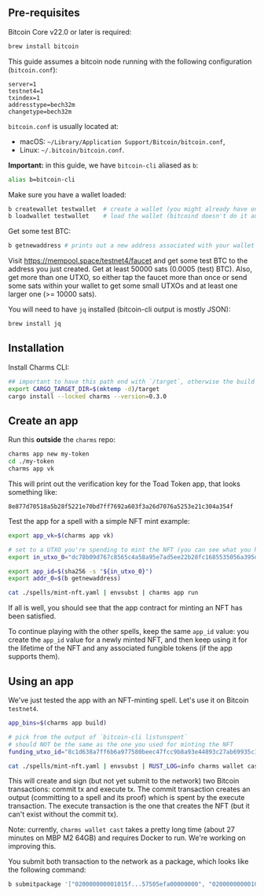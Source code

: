 ## Pre-requisites

Bitcoin Core v22.0 or later is required:

```sh
brew install bitcoin
```

This guide assumes a bitcoin node running with the following configuration (`bitcoin.conf`):

```
server=1
testnet4=1
txindex=1
addresstype=bech32m
changetype=bech32m
```

`bitcoin.conf` is usually located at:

- macOS: `~/Library/Application Support/Bitcoin/bitcoin.conf`,
- Linux: `~/.bitcoin/bitcoin.conf`.

**Important:** in this guide, we have `bitcoin-cli` aliased as `b`:

```sh
alias b=bitcoin-cli
```

Make sure you have a wallet loaded:

```sh
b createwallet testwallet  # create a wallet (you might already have one)
b loadwallet testwallet    # load the wallet (bitcoind doesn't do it automatically when it starts)
```

Get some test BTC:

```sh
b getnewaddress # prints out a new address associated with your wallet
```

Visit https://mempool.space/testnet4/faucet and get some test BTC to the address you just created. Get at least 50000
sats (0.0005 (test) BTC). Also, get more than one UTXO, so either tap the faucet more than once or send some sats within
your wallet to get some small UTXOs and at least one larger one (>= 10000 sats).

You will need to have `jq` installed (bitcoin-cli output is mostly JSON):

```sh
brew install jq
```

## Installation

Install Charms CLI:

```sh
## important to have this path end with `/target`, otherwise the build will fail (a dependency issue)
export CARGO_TARGET_DIR=$(mktemp -d)/target
cargo install --locked charms --version=0.3.0
```

## Create an app

Run this **outside** the `charms` repo:

```sh
charms app new my-token
cd ./my-token
charms app vk
```

This will print out the verification key for the Toad Token app, that looks something like:

```
8e877d70518a5b28f5221e70bd7ff7692a603f3a26d7076a5253e21c304a354f
```

Test the app for a spell with a simple NFT mint example:

```sh
export app_vk=$(charms app vk)

# set to a UTXO you're spending to mint the NFT (you can see what you have by `b listunspent`)
export in_utxo_0="dc78b09d767c8565c4a58a95e7ad5ee22b28fc1685535056a395dc94929cdd5f:1"

export app_id=$(sha256 -s "${in_utxo_0}")
export addr_0=$(b getnewaddress)

cat ./spells/mint-nft.yaml | envsubst | charms app run
```

If all is well, you should see that the app contract for minting an NFT has been satisfied.

To continue playing with the other spells, keep the same `app_id` value: you create the `app_id` value for a newly
minted NFT, and then keep using it for the lifetime of the NFT and any associated fungible tokens (if the app supports
them).

## Using an app

We've just tested the app with an NFT-minting spell. Let's use it on Bitcoin `testnet4`.

```sh
app_bins=$(charms app build)

# pick from the output of `bitcoin-cli listunspent`
# should NOT be the same as the one you used for minting the NFT
funding_utxo_id="8c1d638a7ff6b6a977580beec47fcc9b8a93e44893c27ab69935c14e9316a735:1"

cat ./spells/mint-nft.yaml | envsubst | RUST_LOG=info charms wallet cast --app-bins=${app_bins} --funding-utxo-id=${funding_utxo_id}
```

This will create and sign (but not yet submit to the network) two Bitcoin transactions: commit tx and execute tx. The
commit transaction creates an output (committing to a spell and its proof) which is spent by the execute transaction.
The execute transaction is the one that creates the NFT (but it can't exist without the commit tx).

Note: currently, `charms wallet cast` takes a pretty long time (about 27 minutes on MBP M2 64GB) and requires Docker to
run. We're working on improving this.

You submit both transaction to the network as a package, which looks like the following command:

```sh
b submitpackage '["020000000001015f...57505efa00000000", "020000000001025f...e14c656300000000"]'
```
